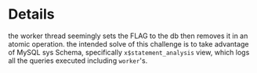 # Details

the worker thread seemingly sets the FLAG to the db then removes it in an atomic operation. the intended solve of this challenge is to take advantage of MySQL sys Schema, specifically `x$statement_analysis` view, which logs all the queries executed including `worker`'s.
